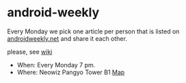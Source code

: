 # android-weekly

Every Monday we pick one article per person that is listed on [androidweekly.net](http://androidweekly.net)
and share it each other.

please, see [wiki](https://github.com/codeport/android-weekly/wiki)

- When: Every Monday 7 pm.
- Where: Neowiz Pangyo Tower B1 [Map](http://place.map.daum.net/20436125)
